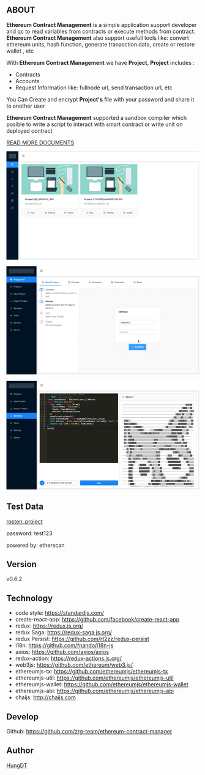 ## ABOUT

**Ethereum Contract Management** is a simple application support developer and qc to read variables from contracts or execute methods from contract. **Ethereum Contract Management** also support usefull tools like: convert ethereum units, hash function, generate tranasction data, create or restore wallet , etc

With **Ethereum Contract Management** we have **Project**, **Project** includes :

  * Contracts
  * Accounts
  * Request Information like: fullnode url, send transaction url, etc

You Can Create and encrypt **Project's** file with your password and share it to another user

**Ethereum Contract Management** supported a sandbox compiler which posible to write a script to interact with smart contract or write unit on deployed contract 

[READ MORE DOCUMENTS](https://github.com/zrg-team/ethereum-contract-manager/blob/develop/documents/SANDBOX.md)

![alt dashboard](https://raw.githubusercontent.com/zrg-team/ethereum-contract-manager/develop/documents/images/dashboard.png "Dashboard Screen")

![alt playground](https://raw.githubusercontent.com/zrg-team/ethereum-contract-manager/develop/documents/images/get_values.gif "Get Value From Smart Contract")

![alt sandbox](https://raw.githubusercontent.com/zrg-team/ethereum-contract-manager/develop/documents/images/sandbox.gif "Sandbox Screen")

## Test Data
  [rosten_project](https://raw.githubusercontent.com/zrg-team/ethereum-contract-manager/develop/src/assets/data/ETHERSCAN_ROSTEN_API.json)
  
  password: test123
  
  powered by: etherscan

## Version

  v0.6.2
  
## Technology

  * code style: https://standardjs.com/
  * create-react-app: https://github.com/facebook/create-react-app
  * redux: https://redux.js.org/
  * redux Saga: https://redux-saga.js.org/
  * redux Persist: https://github.com/rt2zz/redux-persist
  * i18n: https://github.com/fnando/i18n-js
  * axios: https://github.com/axios/axios
  * redux-action: https://redux-actions.js.org/
  * web3js: https://github.com/ethereum/web3.js/
  * ethereumjs-tx: https://github.com/ethereumjs/ethereumjs-tx
  * ethereumjs-util: https://github.com/ethereumjs/ethereumjs-util
  * ethereumjs-wallet: https://github.com/ethereumjs/ethereumjs-wallet
  * ethereumjs-abi: https://github.com/ethereumjs/ethereumjs-abi
  * chaijs: http://chaijs.com

## Develop
  Github: https://github.com/zrg-team/ethereum-contract-manager
## Author
  [HungDT](https://zrg-team.github.io/store/)
